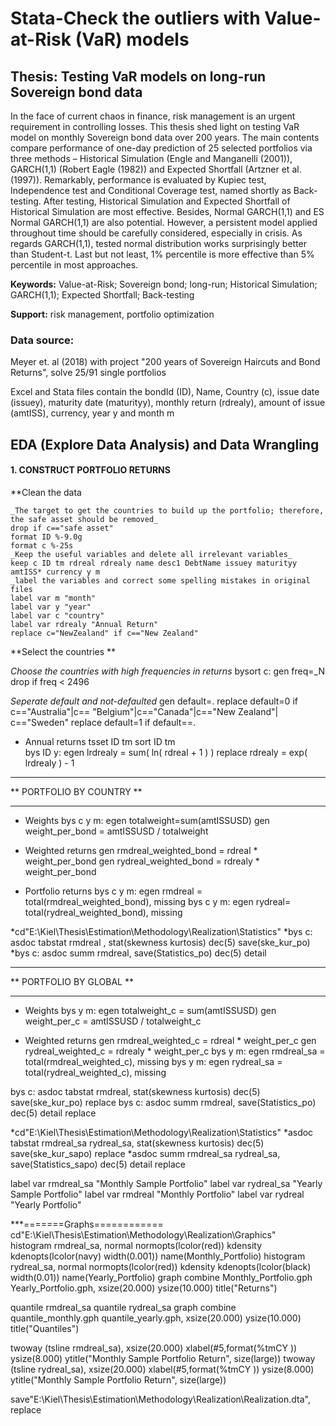 # Stata-Check the outliers with Value-at-Risk (VaR) models
## Thesis: Testing VaR models on long-run Sovereign bond data
In the face of current chaos in finance, risk management is an urgent requirement in controlling losses. This thesis shed light on testing VaR model on monthly Sovereign bond data over 200 years. The main contents compare performance of one-day prediction of 25 selected portfolios via three methods – Historical Simulation (Engle and Manganelli (2001)), GARCH(1,1) (Robert Eagle (1982)) and Expected Shortfall (Artzner et al. (1997)). Remarkably, performance is evaluated by Kupiec test, Independence test and Conditional Coverage test, named shortly as Back-testing. After testing, Historical Simulation and Expected Shortfall of Historical Simulation are most effective. Besides, Normal GARCH(1,1) and ES Normal GARCH(1,1) are also potential. However, a persistent model applied throughout time should be carefully considered, especially in crisis. As regards GARCH(1,1), tested normal distribution works surprisingly better than Student-t. Last but not least, 1% percentile is more effective than 5% percentile in most approaches.

**Keywords:** Value-at-Risk; Sovereign bond; long-run; Historical Simulation; GARCH(1,1); Expected Shortfall; Back-testing

**Support:** risk management, portfolio optimization

### Data source: 
Meyer et. al (2018) with project "200 years of Sovereign Haircuts and Bond Returns", solve 25/91 single portfolios

Excel and Stata files contain the bondId (ID), Name, Country (c), issue date (issuey), maturity date (maturityy), monthly return (rdrealy), amount of issue (amtISS), currency, year y and month m

## EDA (Explore Data Analysis) and Data Wrangling
#### 1. CONSTRUCT PORTFOLIO RETURNS

**Clean the data

```
_The target to get the countries to build up the portfolio; therefore, the safe asset should be removed_
drop if c=="safe asset" 
format ID %-9.0g
format c %-25s
_Keep the useful variables and delete all irrelevant variables_
keep c ID tm rdreal rdrealy name desc1 DebtName issuey maturityy amtISS* currency y m 
_label the variables and correct some spelling mistakes in original files
label var m "month"
label var y "year"
label var c "country"
label var rdrealy "Annual Return"
replace c="NewZealand" if c=="New Zealand"
```
**Select the countries **

*_Choose the countries with high frequencies in returns_*
bysort c: gen freq=_N
drop if freq < 2496

_Seperate default and not-defaulted_
gen default=.
replace default=0 if c=="Australia"|c== "Belgium"|c=="Canada"|c=="New Zealand"| c=="Sweden"
replace default=1 if default==.

* Annual returns
tsset ID tm
sort ID tm  
bys ID y: egen lrdrealy = sum( ln( rdreal + 1 ) )
replace rdrealy = exp( lrdrealy ) - 1

**************************************
**       PORTFOLIO BY COUNTRY       **
**************************************
* Weights
bys c y m: egen totalweight=sum(amtISSUSD) 
gen weight_per_bond = amtISSUSD / totalweight

* Weighted returns
gen rmdreal_weighted_bond = rdreal * weight_per_bond 
gen rydreal_weighted_bond = rdrealy * weight_per_bond 

* Portfolio returns
bys c y m: egen rmdreal = total(rmdreal_weighted_bond), missing 
bys c y m: egen rydreal= total(rydreal_weighted_bond), missing 

*cd"E:\Kiel\Thesis\Estimation\Methodology\Realization\Statistics"
*bys c: asdoc tabstat rmdreal ,  stat(skewness kurtosis) dec(5) save(ske_kur_po)
*bys c: asdoc summ rmdreal, save(Statistics_po) dec(5) detail 

*************************************
**       PORTFOLIO BY GLOBAL       **
*************************************
* Weights
bys y m: egen totalweight_c = sum(amtISSUSD) 
gen weight_per_c = amtISSUSD / totalweight_c

* Weighted returns
gen rmdreal_weighted_c = rdreal * weight_per_c
gen rydreal_weighted_c = rdrealy * weight_per_c
bys y m: egen rmdreal_sa = total(rmdreal_weighted_c), missing
bys y m: egen  rydreal_sa = total(rydreal_weighted_c), missing

bys c: asdoc tabstat rmdreal,  stat(skewness kurtosis) dec(5) save(ske_kur_po) replace 
bys c: asdoc summ rmdreal, save(Statistics_po) dec(5) detail replace

*cd"E:\Kiel\Thesis\Estimation\Methodology\Realization\Statistics"
*asdoc tabstat rmdreal_sa rydreal_sa,  stat(skewness kurtosis) dec(5) save(ske_kur_sapo) replace 
*asdoc summ rmdreal_sa rydreal_sa, save(Statistics_sapo) dec(5) detail replace

label var rmdreal_sa "Monthly Sample Portfolio"
label var rydreal_sa "Yearly Sample Portfolio"
label var rmdreal "Monthly Portfolio"
label var rydreal "Yearly Portfolio"


***=======Graphs============
cd"E:\Kiel\Thesis\Estimation\Methodology\Realization\Graphics"	
histogram rmdreal_sa, normal normopts(lcolor(red)) kdensity kdenopts(lcolor(navy) width(0.001)) name(Monthly_Portfolio)	
histogram rydreal_sa, normal normopts(lcolor(red)) kdensity kdenopts(lcolor(black) width(0.01)) name(Yearly_Portfolio)
graph combine Monthly_Portfolio.gph Yearly_Portfolio.gph, xsize(20.000) ysize(10.000) title("Returns")

quantile rmdreal_sa
quantile rydreal_sa
graph combine quantile_monthly.gph quantile_yearly.gph, xsize(20.000) ysize(10.000) title("Quantiles")


twoway (tsline rmdreal_sa), xsize(20.000) xlabel(#5,format(%tmCY )) ysize(8.000) ytitle("Monthly Sample Portfolio Return", size(large))
twoway (tsline rydreal_sa), xsize(20.000) xlabel(#5,format(%tmCY )) ysize(8.000) ytitle("Monthly Sample Portfolio Return", size(large))



save"E:\Kiel\Thesis\Estimation\Methodology\Realization\Realization.dta", replace
